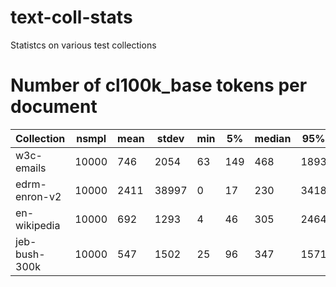 # text-coll-stats
Statistcs on various test collections

# Number of cl100k_base tokens per document

| Collection | nsmpl | mean | stdev | min| 5%  | median | 95% | max | >8191 |
|------------|-------|------|-------|----|-----|--------|-----|-----|-------|
| w3c-emails | 10000 | 746 | 2054 | 63 | 149 | 468 | 1893 | 100852 | 39 |
| edrm-enron-v2 | 10000 | 2411 | 38997 | 0 | 17 | 230 | 3418 | 2976015 | 268 |
| en-wikipedia | 10000 | 692 | 1293 | 4 | 46 | 305 | 2464 | 32552 | 56 |
| jeb-bush-300k | 10000 | 547 | 1502 | 25 | 96 | 347 | 1571 | 134746 | 8 |



